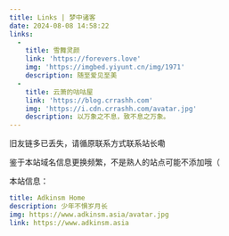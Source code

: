 ```yaml
---
title: Links | 梦中诸客
date: 2024-08-08 14:58:22
links: 
  - 
    title: 雪舞灵颜
    link: 'https://forevers.love'
    img: 'https://imgbed.yiyunt.cn/img/1971'
    description: 随至爱见至美
  - 
    title: 云萧的咕咕屋
    link: 'https://blog.crrashh.com'
    img: 'https://i.cdn.crrashh.com/avatar.jpg'
    description: 以万象之不息，致不息之万象。
---
```


旧友链多已丢失，请循原联系方式联系站长嘞

鉴于本站域名信息更换频繁，不是熟人的站点可能不添加哦（

本站信息：

```yaml
title: Adkinsm Home
description: 少年不惧岁月长
img: https://www.adkinsm.asia/avatar.jpg
link: https://www.adkinsm.asia
```
